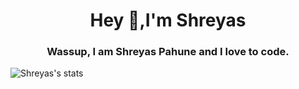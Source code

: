 <h1 align="center">Hey 👋,I'm Shreyas</h1>
<h3 align="center">Wassup, I am Shreyas Pahune and I love to code.</h3>


![Shreyas's stats](https://github-readme-stats.vercel.app/api?username=shreyazz&show_icons=true&theme=radical)



